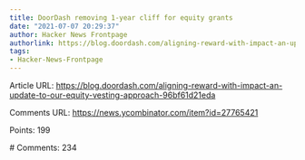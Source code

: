 ```yaml
---
title: DoorDash removing 1-year cliff for equity grants
date: "2021-07-07 20:29:37"
author: Hacker News Frontpage
authorlink: https://blog.doordash.com/aligning-reward-with-impact-an-update-to-our-equity-vesting-approach-96bf61d21eda
tags:
- Hacker-News-Frontpage
---
```


<p>Article URL: <a href="https://blog.doordash.com/aligning-reward-with-impact-an-update-to-our-equity-vesting-approach-96bf61d21eda">https://blog.doordash.com/aligning-reward-with-impact-an-update-to-our-equity-vesting-approach-96bf61d21eda</a></p>
<p>Comments URL: <a href="https://news.ycombinator.com/item?id=27765421">https://news.ycombinator.com/item?id=27765421</a></p>
<p>Points: 199</p>
<p># Comments: 234</p>
